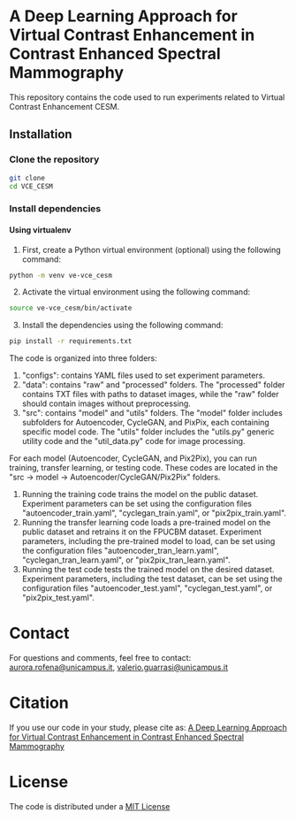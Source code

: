 # A Deep Learning Approach for Virtual Contrast Enhancement in Contrast Enhanced Spectral Mammography
This repository contains the code used to run experiments related to Virtual Contrast Enhancement CESM.

## Installation

### Clone the repository
```bash
git clone
cd VCE_CESM
```

### Install dependencies

#### Using virtualenv
1) First, create a Python virtual environment (optional) using the following command:
```bash
python -m venv ve-vce_cesm
```

2) Activate the virtual environment using the following command:
```bash
source ve-vce_cesm/bin/activate
```

3) Install the dependencies using the following command:
```bash
pip install -r requirements.txt
```

The code is organized into three folders:
1) "configs": contains YAML files used to set experiment parameters.
2) "data": contains "raw" and "processed" folders. The "processed" folder contains TXT files with paths to dataset images, while the "raw" folder should contain images without preprocessing.
3) "src": contains "model" and "utils" folders. The "model" folder includes subfolders for Autoencoder, CycleGAN, and PixPix, each containing specific model code. The "utils" folder includes the "utils.py" generic utility code and the "util_data.py" code for image processing.

For each model (Autoencoder, CycleGAN, and Pix2Pix), you can run training, transfer learning, or testing code.
These codes are located in the "src -> model -> Autoencoder/CycleGAN/Pix2Pix" folders.
1) Running the training code trains the model on the public dataset. Experiment parameters can be set using the configuration files "autoencoder_train.yaml", "cyclegan_train.yaml", or "pix2pix_train.yaml".
2) Running the transfer learning code loads a pre-trained model on the public dataset and retrains it on the FPUCBM dataset. Experiment parameters, including the pre-trained model to load, can be set using the configuration files "autoencoder_tran_learn.yaml", "cyclegan_tran_learn.yaml", or "pix2pix_tran_learn.yaml".
3) Running the test code tests the trained model on the desired dataset. Experiment parameters, including the test dataset, can be set using the configuration files "autoencoder_test.yaml", "cyclegan_test.yaml", or "pix2pix_test.yaml".

# Contact
For questions and comments, feel free to contact: aurora.rofena@unicampus.it, valerio.guarrasi@unicampus.it

# Citation
If you use our code in your study, please cite as:
[A Deep Learning Approach for Virtual Contrast Enhancement in Contrast Enhanced Spectral Mammography](https://arxiv.org/abs/2308.00471)

# License
The code is distributed under a [MIT License](https://github.com/cosbidev/VCE_CESM#MIT-1-ov-file)
